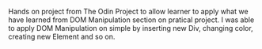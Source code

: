  Hands on project from The Odin Project to allow learner to apply what we have learned from DOM Manipulation section on pratical project. I was able to apply DOM Manipulation on simple by inserting new Div, changing color, creating new Element and so on. 